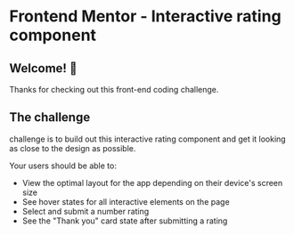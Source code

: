 # Frontend Mentor - Interactive rating component


## Welcome! 👋

Thanks for checking out this front-end coding challenge.



## The challenge

 challenge is to build out this interactive rating component and get it looking as close to the design as possible.


Your users should be able to:

- View the optimal layout for the app depending on their device's screen size
- See hover states for all interactive elements on the page
- Select and submit a number rating
- See the "Thank you" card state after submitting a rating

